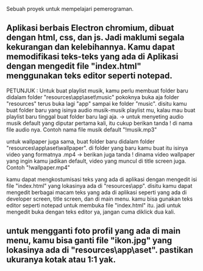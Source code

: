 Sebuah proyek untuk mempelajari pemerograman.

Aplikasi berbais Electron chromium, dibuat dengan html, css, dan js. Jadi maklumi segala kekurangan dan kelebihannya.
Kamu dapat memodifikasi teks-teks yang ada di Aplikasi dengan mengedit file "index.html" menggunakan teks editor seperti notepad.
---------------------------------------------------------------------------------------------------------------------------------------------------------------------
PETUNJUK :
Untuk buat playlist musik, kamu perlu membuat folder baru didalam folder "resources\app\aset\music" pokoknya buka aja folder "resources" terus buka lagi "app"
sampai ke folder "music". disitu kamu buat folder baru yang isinya audio musik-musik playlist mu, kalau mau buat playlist baru tinggal buat folder baru lagi aja.
-> untuk menyeting audio musik default yang diputar pertama kali, itu cukup berikan tanda ! di nama file audio nya. Contoh nama file musik default "!musik.mp3"

untuk wallpaper juga sama, buat folder baru didalam folder "resources\app\aset\wallpaper". di folder yang baru kamu buat itu isinya video yang formatnya .mp4
-> berikan juga tanda ! dinama video wallpaper yang ingin kamu jadikan default, video yang muncul di title screen juga. Contoh "!wallpaper.mp4"

kamu dapat mengkostumisasi teks yang ada di aplikasi dengan mengedit isi file "index.html" yang lokasinya ada di "resources\app".
disitu kamu dapat mengedit berbagai macam teks yang ada di aplikasi seperti yang ada di developer screen, title screen, dan di main menu. kamu bisa gunakan
teks editor seperti notepad untuk membuka file "index.html" itu. jadi untuk mengedit buka dengan teks editor ya, jangan cuma diklick dua kali.

untuk mengganti foto profil yang ada di main menu, kamu bisa ganti file "ikon.jpg" yang lokasinya ada di "resources\app\aset". pastikan ukuranya kotak atau 1:1 yak.
---------------------------------------------------------------------------------------------------------------------------------------------------------------------
